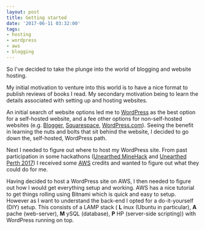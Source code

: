 ```yaml
---
layout: post
title: Getting started
date: '2017-06-11 03:32:00'
tags:
- hosting
- wordpress
- aws
- blogging
---
```


So I've decided to take the plunge into the world of blogging and website hosting.

My initial motivation to venture into this world is to have a nice format to publish reviews of books I read. My secondary motivation being to learn the details associated with setting up and hosting websites.

An initial search of website options led me to [WordPress](https://wordpress.org/) as the best option for a self-hosted website, and a fee other options for non-self-hosted websites (e.g. [Blogger](https://www.blogger.com/), [Squarespace](https://www.squarespace.com/), [WordPress.com](https://wordpress.com/)). Seeing the benefit in learning the nuts and bolts that sit behind the website, I decided to go down the, self-hosted, WordPress path.

Next I needed to figure out where to host my WordPress site. From past participation in some hackathons ([Unearthed MineHack](https://www.unearthed.solutions/hackathons/unearthed-minehack-perth-2016/) and [Unearthed Perth 2017](https://www.unearthed.solutions/hackathons/unearthed-perth-2017/)) I received some [AWS](https://aws.amazon.com/) credits and wanted to figure out what they could do for me.

Having decided to host a WordPress site on AWS, I then needed to figure out how I would get everything setup and working. AWS has a nice tutorial to get things rolling using Bitnami which is quick and easy to setup. However as I want to understand the back-end I opted for a do-it-yourself (DIY) setup. This consists of a LAMP stack ( **L** inux (Ubuntu in particular), **A** pache (web-server), **M** ySQL (database), **P** HP (server-side scripting)) with WordPress running on top.

